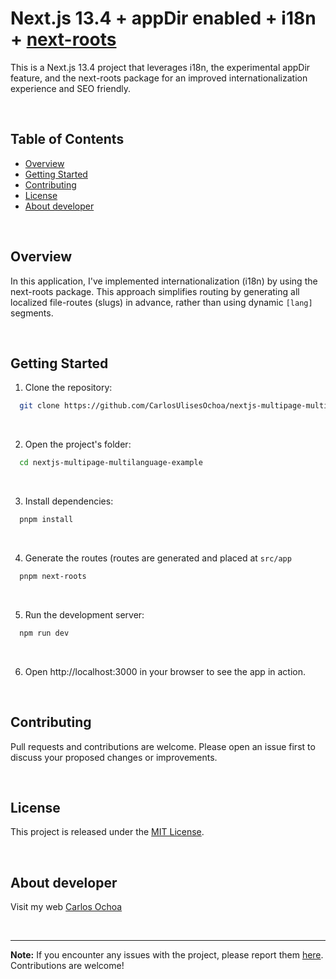 # Next.js 13.4 + appDir enabled + i18n + [next-roots](https://github.com/svobik7/next-roots)

This is a Next.js 13.4 project that leverages i18n, the experimental appDir feature, and the next-roots package for an improved internationalization experience and SEO friendly.

<br/>

## Table of Contents

- [Overview](#overview)
- [Getting Started](#getting-started)
- [Contributing](#contributing)
- [License](#license)
- [About developer](#about-developer)

<br/>

## Overview

In this application, I've implemented internationalization (i18n) by using the next-roots package. This approach simplifies routing by generating all localized file-routes (slugs) in advance, rather than using dynamic `[lang]` segments.

<br/>

## Getting Started

1. Clone the repository:

```bash
  git clone https://github.com/CarlosUlisesOchoa/nextjs-multipage-multilanguage-example.git
```

<br/>

2. Open the project's folder:

```bash
  cd nextjs-multipage-multilanguage-example
```

<br/>

3. Install dependencies:
 
```bash
  pnpm install
```

<br/>

4. Generate the routes (routes are generated and placed at ```src/app```
 
 ```bash
   pnpm next-roots
 ```

<br/>

5. Run the development server:

```bash
  npm run dev
```

<br/>

6. Open http://localhost:3000 in your browser to see the app in action.

<br/>

## Contributing

Pull requests and contributions are welcome. Please open an issue first to discuss your proposed changes or improvements.

<br/>

## License

This project is released under the [MIT License](LICENSE).

<br/>

## About developer

Visit my web [Carlos Ochoa](https://carlos8a.com)

<br/>

---

**Note:** If you encounter any issues with the project, please report them [here](https://github.com/CarlosUlisesOchoa/nextjs-multipage-multilanguage-example/issues). Contributions are welcome!
